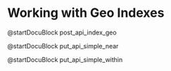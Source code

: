 Working with Geo Indexes
========================

<!-- js/actions/api-index.js -->
@startDocuBlock post_api_index_geo

<!-- js/actions/api-simple.js -->
@startDocuBlock put_api_simple_near

<!-- js/actions/api-simple.js -->
@startDocuBlock put_api_simple_within